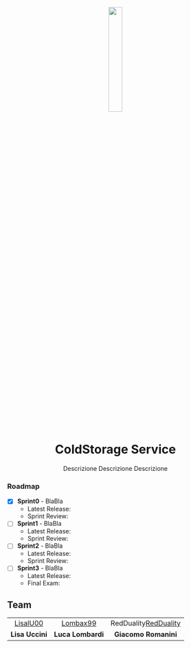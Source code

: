 </div>

<div align="center">
  <img align="center" width="25%" src="commons/resources/imgs/walle.jpg"/>
  
  <h1>ColdStorage Service</h1>
  
Descrizione Descrizione Descrizione
  
</div>

### Roadmap
- [x] **Sprint0** - BlaBla
  - Latest Release: 
  - Sprint Review: 
- [ ] **Sprint1** - BlaBla
  - Latest Release: 
  - Sprint Review: 
- [ ] **Sprint2** - BlaBla
  - Latest Release: 
  - Sprint Review:
- [ ] **Sprint3** - BlaBla
  - Latest Release: 
  - Final Exam: 

## Team
<table>
  <!--<tr align="center"><td colspan="3"><b>Team BCR</b></td></tr>-->
  <tr align="center">
    <td><a href="https://github.com/LisaIU00">LisalU00</a></td>
    <td><a href="https://github.com/Lombax99">Lombax99</a></td>
    <td>RedDuality<a href="https://github.com/RedDuality">RedDuality</a></td>
  </tr>
  <tr align="center">
    <td><b>Lisa Uccini</b></td>
    <td><b>Luca Lombardi</b></td>
    <td><b>Giacomo Romanini</b></td>
  </tr>
</table>